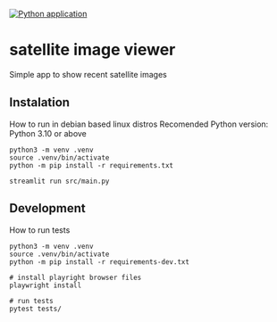 [![Python application](https://github.com/rupestre-campos/satellite-image-viewer/actions/workflows/python-app.yml/badge.svg?branch=main)](https://github.com/rupestre-campos/satellite-image-viewer/actions/workflows/python-app.yml)
# satellite image viewer
Simple app to show recent satellite images

## Instalation
How to run in debian based linux distros
Recomended Python version: Python 3.10 or above

```
python3 -m venv .venv
source .venv/bin/activate
python -m pip install -r requirements.txt

streamlit run src/main.py
```

## Development
How to run tests
```
python3 -m venv .venv
source .venv/bin/activate
python -m pip install -r requirements-dev.txt

# install playright browser files
playwright install

# run tests
pytest tests/
```
